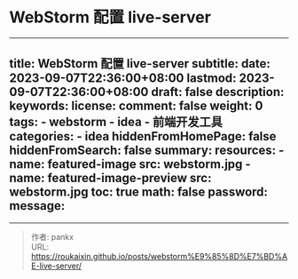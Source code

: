 # WebStorm 配置 live-server

---
title: WebStorm 配置 live-server
subtitle:
date: 2023-09-07T22:36:00+08:00
lastmod:  2023-09-07T22:36:00+08:00
draft: false
description:
keywords:
license:
comment: false
weight: 0
tags:
    - webstorm
    - idea
    - 前端开发工具
categories:
    - idea
hiddenFromHomePage: false
hiddenFromSearch: false
summary:
resources:
    - name: featured-image
      src: webstorm.jpg
    - name: featured-image-preview
      src: webstorm.jpg
toc: true
math: false
password:
message:
---

---

> 作者: pankx  
> URL: https://roukaixin.github.io/posts/webstorm%E9%85%8D%E7%BD%AE-live-server/  

